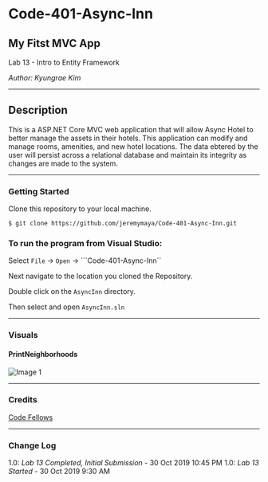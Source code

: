 # Code-401-Async-Inn

## My Fitst MVC App

Lab 13 - Intro to Entity Framework

*Author: Kyungrae Kim*

----

## Description
This is a ASP.NET Core MVC web application that will allow Async Hotel to better manage the assets in their hotels. This application can modify and manage rooms, amenities, and new hotel locations. The data ebtered by the user will persist across a relational database and maintain its integrity as changes are made to the system.

---

### Getting Started
Clone this repository to your local machine.

```
$ git clone https://github.com/jeremymaya/Code-401-Async-Inn.git
```

### To run the program from Visual Studio:
Select ```File``` -> ```Open``` -> ```Code-401-Async-Inn``

Next navigate to the location you cloned the Repository.

Double click on the ```AsyncInn``` directory.

Then select and open ```AsyncInn.sln```

---

### Visuals
#### PrintNeighborhoods
![Image 1](https://github.com/jeremymaya/Code-401-Lab07-Collections/blob/master/Screenshots/AsyncInn2.JPG)

---

### Credits
[Code Fellows](https://codefellows.github.io/code-401-dotnet-guide/Resources/MVCSetup)

---

### Change Log
1.0: *Lab 13 Completed, Initial Submission* - 30 Oct 2019 10:45 PM
1.0: *Lab 13 Started* - 30 Oct 2019 9:30 AM
